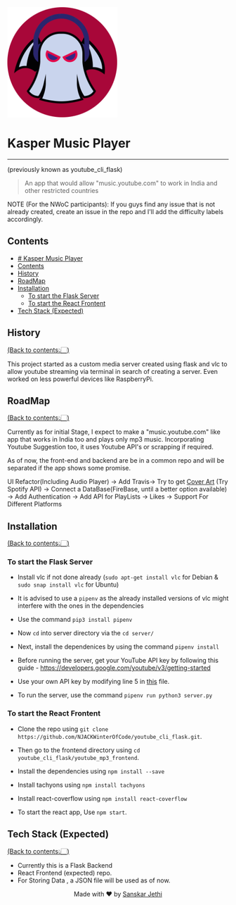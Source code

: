 ﻿<img src="Logo/logo.png" width="250" title="Kasper Logo">

# Kasper Music Player 
---
(previously known as youtube_cli_flask)
>An app that would allow "music.youtube.com" to work in India and other restricted countries

NOTE (For the NWoC participants): If you guys find any issue that is not already created, create an issue in the repo and I'll add the difficulty labels accordingly.

## Contents
- [# Kasper Music Player](#kasper-music-player)
- [Contents](#contents)
- [History](#history)
- [RoadMap](#roadmap)
- [Installation](#installation)
  - [To start the Flask Server](#to-start-the-flask-server)
  - [To start the React Frontent](#to-start-the-react-frontent)
- [Tech Stack (Expected)](#tech-stack-expected)

## History
[(Back to contents👆🏻)](#contents)
<p> This project started as a custom media server created using flask and vlc to allow youtube streaming via terminal in search of creating a server. Even worked on less powerful devices like RaspberryPi.</p>

## RoadMap
[(Back to contents👆🏻)](#contents)
<p> Currently as for initial Stage, I expect to make a "music.youtube.com" like app that works in India too and plays only mp3 music. Incorporating Youtube Suggestion too, it uses Youtube API's or scrapping if required. </p>
<p> As of now, the front-end and backend are be in a common repo and will be separated if the app shows some promise. </p>

UI Refactor(Including Audio Player) -> Add Travis-> Try to get [Cover Art](https://www.npmjs.com/package/album-art) (Try Spotify API) -> Connect a DataBase(FireBase, until a better option available) -> Add Authentication -> Add API for PlayLists -> Likes -> Support For Different Platforms

## Installation
[(Back to contents👆🏻)](#contents)

### To start the Flask Server
* Install vlc if not done already (`sudo apt-get install vlc` for Debian & `sudo snap install vlc` for Ubuntu)

* It is advised to use a `pipenv` as the already installed versions of vlc might interfere with the ones in the dependencies

* Use the command `pip3 install pipenv`

* Now `cd` into server directory via the `cd server/`

* Next, install the dependenices by using the command `pipenv install`

* Before running the server, get your YouTube API key by following this guide -                https://developers.google.com/youtube/v3/getting-started

* Use your own API key by modifying line 5 in [this](server/youtube_videos.py) file.

* To run the server, use the command `pipenv run python3 server.py`

### To start the React Frontent
* Clone the repo using `git clone https://github.com/NJACKWinterOfCode/youtube_cli_flask.git`.

* Then go to the frontend directory using `cd youtube_cli_flask/youtube_mp3_frontend`.

* Install the dependencies using `npm install --save`

* Install tachyons using `npm install tachyons`

* Install react-coverflow using `npm install react-coverflow`

* To start the react app, Use `npm start`.

## Tech Stack (Expected)
[(Back to contents👆🏻)](#contents)

* Currently this is a Flask Backend
* React Frontend (expected) repo.
* For Storing Data , a JSON file will be used as of now.

<p align="center"> Made with ❤ by <a href="https://github.com/stealthanthrax">Sanskar Jethi</a></p>
